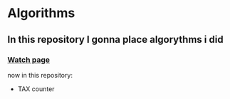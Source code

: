 # Algorithms
## In this repository I gonna place algorythms i did
### [Watch page](https://yupyuser.github.io/Algorithms-page/)

now in this repository:
- TAX counter
